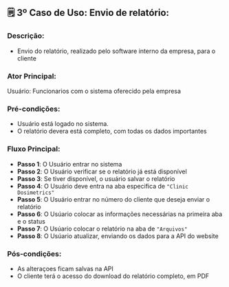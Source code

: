 ## 🗒️ **3º Caso de Uso:  Envio de relatório**:  

### Descrição: 
* Envio do relatório, realizado pelo software interno da empresa, para o cliente

### Ator Principal: 
   Usuário: Funcionarios com o sistema oferecido pela empresa

### Pré-condições:
* Usuário está logado no sistema.
* O relatório devera está completo, com todas os dados importantes


### Fluxo Principal: 
- **Passo 1**: O Usuário entrar no sistema
- **Passo 2**: O Usuário verificar se o relatório já está disponível
- **Passo 3**: Se tiver disponível, o usuário salvar o relatório
- **Passo 4**: O Usuário deve entra na aba especifica de `"Clinic Dosimetrics"`
- **Passo 5**: O Usuário entrar no número do cliente que deseja enviar o relatório
- **Passo 6**: O Usúario colocar as informações necessárias na primeira aba e o status
- **Passo 7**: O Usúario colocar o relatório na aba de `"Arquivos"`
- **Passo 8**: O Usúario atualizar, enviando os dados para a API do website

### Pós-condições:
*   As alteraçoes ficam salvas na API
*   O cliente terá o acesso do download do relatório completo, em PDF
